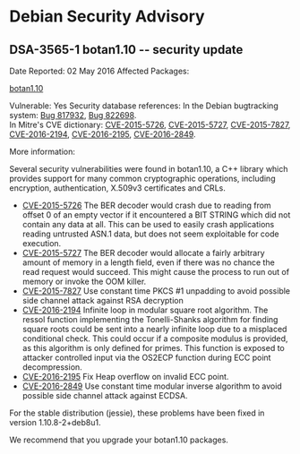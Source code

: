 
Debian Security Advisory
========================


DSA-3565-1 botan1.10 -- security update
---------------------------------------



Date Reported:
02 May 2016
Affected Packages:

[botan1.10](https://packages.debian.org/src:botan1.10)

Vulnerable:
Yes
Security database references:
In the Debian bugtracking system: [Bug 817932](https://bugs.debian.org/cgi-bin/bugreport.cgi?bug=817932), [Bug 822698](https://bugs.debian.org/cgi-bin/bugreport.cgi?bug=822698).  
In Mitre's CVE dictionary: [CVE-2015-5726](https://security-tracker.debian.org/tracker/CVE-2015-5726), [CVE-2015-5727](https://security-tracker.debian.org/tracker/CVE-2015-5727), [CVE-2015-7827](https://security-tracker.debian.org/tracker/CVE-2015-7827), [CVE-2016-2194](https://security-tracker.debian.org/tracker/CVE-2016-2194), [CVE-2016-2195](https://security-tracker.debian.org/tracker/CVE-2016-2195), [CVE-2016-2849](https://security-tracker.debian.org/tracker/CVE-2016-2849).  

More information:

Several security vulnerabilities were found in botan1.10, a C++
library which provides support for many common cryptographic
operations, including encryption, authentication, X.509v3 certificates
and CRLs.


* [CVE-2015-5726](https://security-tracker.debian.org/tracker/CVE-2015-5726)
The BER decoder would crash due to reading from offset 0 of an
 empty vector if it encountered a BIT STRING which did not contain
 any data at all. This can be used to easily crash applications
 reading untrusted ASN.1 data, but does not seem exploitable for
 code execution.
* [CVE-2015-5727](https://security-tracker.debian.org/tracker/CVE-2015-5727)
The BER decoder would allocate a fairly arbitrary amount of memory
 in a length field, even if there was no chance the read request
 would succeed. This might cause the process to run out of memory or
 invoke the OOM killer.
* [CVE-2015-7827](https://security-tracker.debian.org/tracker/CVE-2015-7827)
Use constant time PKCS #1 unpadding to avoid possible side channel
 attack against RSA decryption
* [CVE-2016-2194](https://security-tracker.debian.org/tracker/CVE-2016-2194)
Infinite loop in modular square root algorithm.
 The ressol function implementing the Tonelli-Shanks algorithm for
 finding square roots could be sent into a nearly infinite loop due
 to a misplaced conditional check. This could occur if a composite
 modulus is provided, as this algorithm is only defined for primes.
 This function is exposed to attacker controlled input via the
 OS2ECP function during ECC point decompression.
* [CVE-2016-2195](https://security-tracker.debian.org/tracker/CVE-2016-2195)
Fix Heap overflow on invalid ECC point.
* [CVE-2016-2849](https://security-tracker.debian.org/tracker/CVE-2016-2849)
Use constant time modular inverse algorithm to avoid possible
 side channel attack against ECDSA.


For the stable distribution (jessie), these problems have been fixed in
version 1.10.8-2+deb8u1.


We recommend that you upgrade your botan1.10 packages.





